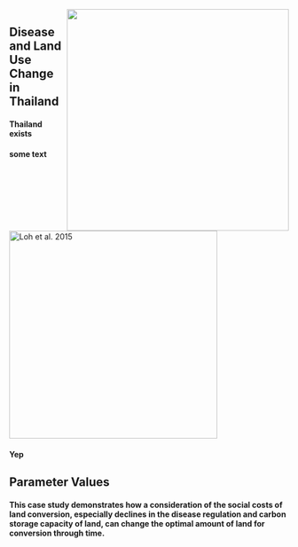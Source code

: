 <img align = "right" src="thailand.png" width="400" />

## Disease and Land Use Change in Thailand

#### Thailand exists
#### some text

<img src="monkey.png"
     alt="Loh et al. 2015"
      width= "375" />

#### Yep
     
## Parameter Values
#### This case study demonstrates how a consideration of the social costs of land conversion, especially declines in the disease regulation and carbon storage capacity of land, can change the optimal amount of land for conversion through time.